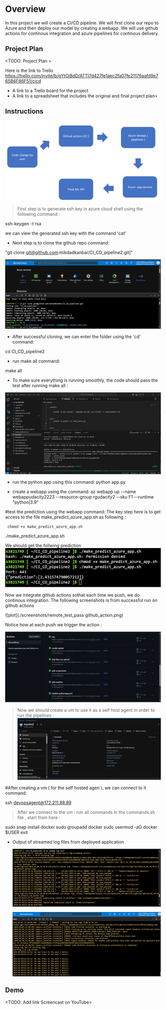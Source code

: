 # Overview

 
In this project we will create a  CI/CD pipeline. We will first clone our repo to Azure and then deploy our model by creating a webapp. We will use github actions for continous integration and azure pipelines for continous delivery.
## Project Plan
<TODO: Project Plan > 

Here is the link to Trello
https://trello.com/invite/b/gYtOiBdD/ATTI7d427fe1aec2fa07fe21176aafd9e765B6F86F51/cicd

* A link to a Trello board for the project
* A link to a spreadsheet that includes the original and final project plan>

## Instructions

 ![plot](./screenshots/flow.png)

 
> First step is to generate ssh key in azure cloud shell using the following command : 
 
ssh-keygen -t rsa

we can view the generated ssh key with the command 'cat' 

- Next step is to clone the github repo command:

"git clone git@github.com:mikdadkanbar/CI_CD_pipeline2.git]"

 ![plot](./screenshots/git_clone.png)

- After successful cloning, we can enter the folder using the 'cd' command:  

cd CI_CD_pipeline2
 
- run make all command: 

make all

- To make sure everything is running smoothly, the code should pass the test after running make all : 

 ![plot](./screenshots/test_pass_after_makefile.png)


- run the python app using this command: 
python app.py
 
- create a webapp using the command: 
az webapp up --name webappudacity2223 --resource-group rgudacity2 --sku F1 --runtime "python|3.9"

#test the prediction using the webapp command: 
The key step here is to get access to the file make_predict_azure_app.sh as following : 

     chmod +x make_predict_azure_app.sh
./make_predict_azure_app.sh

We should get the follwing prediction 
 ![plot](./screenshots/prediction_returned.png)

Now we integrate github actions sothat each time we push, we do continous integration. The following screenshots is from successful run on github actions 

 ![plot](./screenshots/remote_test_pass github_action.png)

 Notice how at each push we trigger the action : 

 ![plot](./screenshots/github_actions2.png)


> Now we should create a vm to use it as a self host agent in order to run the pipelines : 
 ![plot](./screenshots/vm.png)

#After creating a vm (  for the self hosted agen ), we can connect to it command: 

ssh devopsagent@172.211.88.89

> After we connect to the vm : run all commands in the commands.sh  file , start from here :  

 sudo snap install docker
sudo groupadd docker
sudo usermod -aG docker $USER
exit


  
 

* Output of streamed log files from deployed application
 
  ![plot](./screenshots/log_stream.png)

  ![plot](./screenshots/log_stream2.png)
## Demo 

<TODO: Add link Screencast on YouTube>


